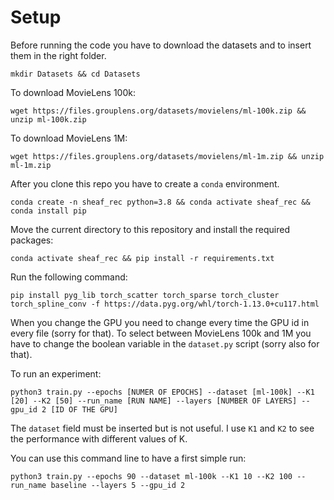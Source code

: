 # Setup

Before running the code you have to download the datasets and to insert them in the right folder.
```
mkdir Datasets && cd Datasets
```

To download MovieLens 100k:
```
wget https://files.grouplens.org/datasets/movielens/ml-100k.zip && unzip ml-100k.zip
```

To download MovieLens 1M:
```
wget https://files.grouplens.org/datasets/movielens/ml-1m.zip && unzip ml-1m.zip
```

After you clone this repo you have to create a `conda` environment.

```
conda create -n sheaf_rec python=3.8 && conda activate sheaf_rec && conda install pip
```

Move the current directory to this repository and install the required packages:
```
conda activate sheaf_rec && pip install -r requirements.txt
```

Run the following command:

```
pip install pyg_lib torch_scatter torch_sparse torch_cluster torch_spline_conv -f https://data.pyg.org/whl/torch-1.13.0+cu117.html
```

When you change the GPU you need to change every time the GPU id in every file (sorry for that). To select between MovieLens 100k and 1M you have to change the boolean variable in the `dataset.py` script (sorry also for that).

To run an experiment:
```
python3 train.py --epochs [NUMER OF EPOCHS] --dataset [ml-100k] --K1 [20] --K2 [50] --run_name [RUN NAME] --layers [NUMBER OF LAYERS] --gpu_id 2 [ID OF THE GPU]
```

The `dataset` field must be inserted but is not useful. I use `K1` and `K2` to see the performance with different values of K.

You can use this command line to have a first simple run:
```
python3 train.py --epochs 90 --dataset ml-100k --K1 10 --K2 100 --run_name baseline --layers 5 --gpu_id 2
```